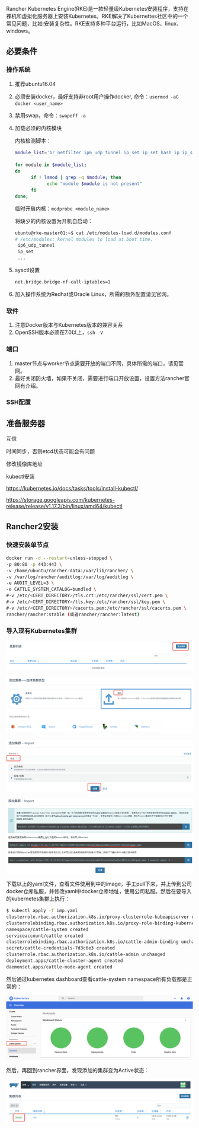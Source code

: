 Rancher Kubernetes Engine(RKE)是一款轻量级Kubernetes安装程序，支持在裸机和虚拟化服务器上安装Kubernetes。RKE解决了Kubernettes社区中的一个常见问题，比如:安装复杂性。RKE支持多种平台运行，比如MacOS、linux、windows。

## 必要条件

### 操作系统

1. 推荐ubuntu16.04

2. 必须安装docker，最好支持非root用户操作docker, 命令：`usermod -aG docker <user_name>`

3. 禁用swap，命令：`swapoff -a`

4. 加载必须的内核模块

   内核检测脚本：

   ```sh
   module_list='br_netfilter ip6_udp_tunnel ip_set ip_set_hash_ip ip_set_hash_net iptable_filter iptable_nat iptable_mangle iptable_raw nf_conntrack_netlink nf_conntrack nf_conntrack_ipv4 nf_defrag_ipv4 nf_nat nf_nat_ipv4 nf_nat_masquerade_ipv4 nfnetlink udp_tunnel veth vxlan x_tables xt_addrtype xt_conntrack xt_comment xt_mark xt_multiport xt_nat xt_recent xt_set xt_statistic xt_tcpudp'
   
   for module in $module_list;
   do
         if ! lsmod | grep -q $module; then
               echo "module $module is not present"
         fi
   done;
   ```

   临时开启内核：`modprobe <module_name>`

   将缺少的内核设置为开机自启动：

   ```sh
   ubuntu@rke-master01:~$ cat /etc/modules-load.d/modules.conf
   # /etc/modules: kernel modules to load at boot time.
    ip6_udp_tunnel
    ip_set
    ...
   ```

5. sysctl设置

   ```bash
   net.bridge.bridge-nf-call-iptables=1
   ```

6. 加入操作系统为Redhat或Oracle Linux，所需的额外配置请见官网。

### 软件

1. 注意Docker版本与Kubernetes版本的兼容关系
2. OpenSSH版本必须在7.0以上，`ssh -V`

### 端口

1. master节点与worker节点需要开放的端口不同，具体所需的端口，请见官网。
2. 最好关闭防火墙，如果不关闭，需要进行端口开放设置，设置方法rancher官网有介绍。

### SSH配置



## 准备服务器

互信

时间同步，否则etcd状态可能会有问题

修改镜像库地址



kubectl安装

https://kubernetes.io/docs/tasks/tools/install-kubectl/

https://storage.googleapis.com/kubernetes-release/release/v1.17.3/bin/linux/amd64/kubectl

## Rancher2安装

### 快速安装单节点

```sh
docker run -d --restart=unless-stopped \
-p 80:80 -p 443:443 \
-v /home/ubuntu/rancher-data:/var/lib/rancher/ \
-v /var/log/rancher/auditlog:/var/log/auditlog \
-e AUDIT_LEVEL=3 \
-e CATTLE_SYSTEM_CATALOG=bundled \
#-v /etc/<CERT_DIRECTORY>/tls.crt:/etc/rancher/ssl/cert.pem \
#-v /etc/<CERT_DIRECTORY>/tls.key:/etc/rancher/ssl/key.pem \
#-v /etc/<CERT_DIRECTORY>/cacerts.pem:/etc/rancher/ssl/cacerts.pem \
rancher/rancher:stable (或者rancher/rancher:latest)
```

### 导入现有Kubernetes集群

![image-20200410144209346](../images/image-20200410144209346.png)

![image-20200410144230932](../images/image-20200410144230932.png)

![image-20200410144250050](../images/image-20200410144250050.png)

![image-20200410144327688](../images/image-20200410144327688.png)

下载以上的yaml文件，查看文件使用到中的image，手工pull下来，并上传到公司docker仓库私服，并修改yaml中docker仓库地址，使用公司私服。然后在要导入的kubernetes集群上执行：

```sh
$ kubectl apply -f imp.yaml
clusterrole.rbac.authorization.k8s.io/proxy-clusterrole-kubeapiserver unchanged
clusterrolebinding.rbac.authorization.k8s.io/proxy-role-binding-kubernetes-master unchanged
namespace/cattle-system created
serviceaccount/cattle created
clusterrolebinding.rbac.authorization.k8s.io/cattle-admin-binding unchanged
secret/cattle-credentials-7d3c6e3 created
clusterrole.rbac.authorization.k8s.io/cattle-admin unchanged
deployment.apps/cattle-cluster-agent created
daemonset.apps/cattle-node-agent created
```

然后通过kubernetes dashboard查看cattle-system namespace所有负载都是正常的：

![image-20200410145848099](../images/image-20200410145848099.png)

然后，再回到rancher界面，发现添加的集群变为Active状态：

![image-20200410150020459](../images/image-20200410150020459.png)

